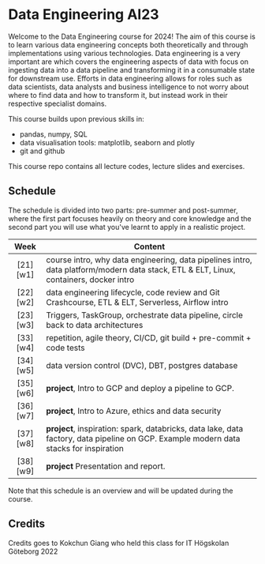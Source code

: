 # Data Engineering AI23
Welcome to the Data Engineering course for 2024! The aim of this course is to learn various data engineering concepts both theoretically and through implementations using various technologies. Data engineering is a very important are which covers the engineering aspects of data with focus on ingesting data into a data pipeline and transforming it in a consumable state for downstream use. Efforts in data engineering allows for roles such as data scientists, data analysts and business intelligence to not worry about where to find data and how to transform it, but instead work in their respective specialist domains.

This course builds upon previous skills in:

- pandas, numpy, SQL
- data visualisation tools: matplotlib, seaborn and plotly
- git and github

This course repo contains all lecture codes, lecture slides and exercises.

## Schedule
The schedule is divided into two parts: pre-summer and post-summer, where the first part focuses heavily on theory and core knowledge and the second part you will use what you've learnt to apply in a realistic project.

|   Week   | Content                                                                                                                   |
| :------: | ------------------------------------------------------------------------------------------------------------------------- |
| [21][w1] | course intro, why data engineering, data pipelines intro, data platform/modern data stack, ETL & ELT, Linux, containers, docker intro|
| [22][w2] | data engineering lifecycle, code review and Git Crashcourse, ETL & ELT, Serverless, Airflow intro|
| [23][w3] | Triggers, TaskGroup, orchestrate data pipeline, circle back to data architectures|
| [33][w4] | repetition, agile theory, CI/CD, git build + pre-commit + code tests|
| [34][w5] | data version control (DVC), DBT, postgres database|
| [35][w6] | **project**, Intro to GCP and deploy a pipeline to GCP.|
| [36][w7] | **project**, Intro to Azure, ethics and data security|
| [37][w8] | **project**, inspiration: spark, databricks, data lake, data factory, data pipeline on GCP. Example modern data stacks for inspiration|
| [38][w9] | **project** Presentation and report.|

Note that this schedule is an overview and will be updated during the course.

## Credits
Credits goes to Kokchun Giang who held this class for IT Högskolan Göteborg 2022